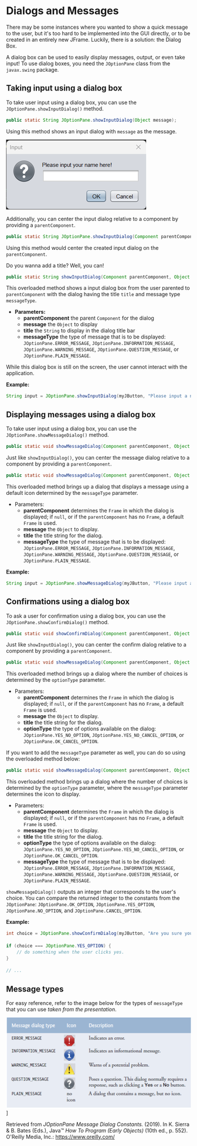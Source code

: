 # Dialogs and Messages

There may be some instances where you wanted to show a quick message to the user, but it's too hard to be implemented into the GUI directly, or to be created in an entirely new JFrame. Luckily, there is a solution: the Dialog Box.

A dialog box can be used to easily display messages, output, or even take input! To use dialog boxes, you need the `JOptionPane` class from the `javax.swing` package.

## Taking input using a dialog box

To take user input using a dialog box, you can use the `JOptionPane.showInputDialog()` method.

```java
public static String JOptionPane.showInputDialog(Object message);
```

Using this method shows an input dialog with `message` as the message.

<img src="./media/input_1.png">

Additionally, you can center the input dialog relative to a component by providing a `parentComponent`.

```java
public static String JOptionPane.showInputDialog(Component parentComponent, Object message);
```

Using this method would center the created input dialog on the `parentComponent`.

Do you wanna add a title? Well, you can! 

```java
public static String showInputDialog(Component parentComponent, Object message, String title, int messageType);
```

This overloaded method shows a input dialog box from the user parented to `parentComponent` with the dialog having the title `title` and message type `messageType`.

- **Parameters:**
	- **parentComponent** the parent `Component` for the dialog
	- **message** the `Object` to display
	- **title** the `String` to display in the dialog title bar
	- **messageType** the type of message that is to be displayed: `JOptionPane.ERROR_MESSAGE`, `JOptionPane.INFORMATION_MESSAGE`, `JOptionPane.WARNING_MESSAGE`, `JOptionPane.QUESTION_MESSAGE`, or `JOptionPane.PLAIN_MESSAGE`.

While this dialog box is still on the screen, the user cannot interact with the application.

**Example:**
```java
String input = JOptionPane.showInputDialog(myJButton, "Please input a number.", "Number input", JOptionPane.QUESTION_MESSAGE);
```

## Displaying messages using a dialog box

To take user input using a dialog box, you can use the `JOptionPane.showMessageDialog()` method.

```java
public static void showMessageDialog(Component parentComponent, Object message);
```
Just like `showInputDialog()`, you can center the message dialog relative to a component by providing a `parentComponent`.

```java
public static void showMessageDialog(Component parentComponent, Object message, String title, int messageType);
```

This overloaded method brings up a dialog that displays a message using a default icon determined by the `messageType` parameter.

- Parameters:
	- **parentComponent** determines the `Frame` in which the dialog is displayed; if `null`, or if the `parentComponent` has no `Frame`, a default `Frame` is used.
	- **message** the `Object` to display.
	- **title** the title string for the dialog.
	- **messageType** the type of message that is to be displayed: `JOptionPane.ERROR_MESSAGE`, `JOptionPane.INFORMATION_MESSAGE`, `JOptionPane.WARNING_MESSAGE`, `JOptionPane.QUESTION_MESSAGE`, or `JOptionPane.PLAIN_MESSAGE`.

**Example:**
```java
String input = JOptionPane.showMessageDialog(myJButton, "Please input a proper number!", "Wrong input!", JOptionPane.ERROR_MESSAGE);
```

## Confirmations using a dialog box

To ask a user for confirmation using a dialog box, you can use the `JOptionPane.showConfirmDialog()` method.

```java
public static void showConfirmDialog(Component parentComponent, Object message);
```
Just like `showInputDialog()`, you can center the confirm dialog relative to a component by providing a `parentComponent`.

```java
public static void showMessageDialog(Component parentComponent, Object message, String title, int optionType);
```

This overloaded method brings up a dialog where the number of choices is determined by the `optionType` parameter.

- Parameters:
	- **parentComponent** determines the `Frame` in which the dialog is displayed; if `null`, or if the `parentComponent` has no `Frame`, a default `Frame` is used.
	- **message** the `Object` to display.
	- **title** the title string for the dialog.
	- **optionType** the type of options available on the dialog: `JOptionPane.YES_NO_OPTION`, `JOptionPane.YES_NO_CANCEL_OPTION`, or `JOptionPane.OK_CANCEL_OPTION`.

If you want to add the `messageType` parameter as well, you can do so using the overloaded method below:

```java
public static void showMessageDialog(Component parentComponent, Object message, String title, int optionType, int messageType);
```

This overloaded method brings up a dialog where the number of choices is determined by the `optionType` parameter, where the `messageType` parameter determines the icon to display.

- Parameters:
	- **parentComponent** determines the `Frame` in which the dialog is displayed; if `null`, or if the `parentComponent` has no `Frame`, a default `Frame` is used.
	- **message** the `Object` to display.
	- **title** the title string for the dialog.
	- **optionType** the type of options available on the dialog: `JOptionPane.YES_NO_OPTION`, `JOptionPane.YES_NO_CANCEL_OPTION`, or `JOptionPane.OK_CANCEL_OPTION`.
	- **messageType** the type of message that is to be displayed: `JOptionPane.ERROR_MESSAGE`, `JOptionPane.INFORMATION_MESSAGE`, `JOptionPane.WARNING_MESSAGE`, `JOptionPane.QUESTION_MESSAGE`, or `JOptionPane.PLAIN_MESSAGE`.

`showMessageDialog()` outputs an integer that corresponds to the user's choice. You can compare the returned integer to the constants from the `JOptionPane`: `JOptionPane.OK_OPTION`, `JOptionPane.YES_OPTION`, `JOptionPane.NO_OPTION`, and `JOptionPane.CANCEL_OPTION`.

**Example:**
```java
int choice = JOptionPane.showConfirmDialog(myJButton, "Are you sure you want to confirm?", "Confirmation", JOptionPane.YES_NO_CANCEL_OPTION);

if (choice === JOptionPane.YES_OPTION) {
	// do something when the user clicks yes.
}

// ...
```

## Message types

For easy reference, refer to the image below for the types of `messageType` that you can use *taken from the presentation*.

<img src="./media/message_dialogs.png">]

Retrieved from *JOptionPane Message Dialog Constants.* (2019). In K. Sierra & B. Bates (Eds.), Java™ *How To Program (Early Objects)* (10th ed., p. 552). O'Reilly Media, Inc.: https://www.oreilly.com/